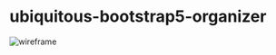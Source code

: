 # ubiquitous-bootstrap5-organizer

![wireframe](https://user-images.githubusercontent.com/92233527/216878589-6908217b-b72c-48cc-89cc-3d1c1b1423a1.png)